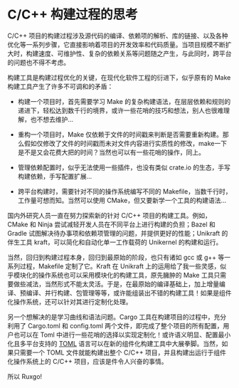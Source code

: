 # C/C++ 构建过程的思考

C/C++ 项目的构建过程涉及源代码的编译、依赖项的解析、库的链接、以及各种优化等一系列步骤，它直接影响着项目的开发效率和代码质量。当项目规模不断扩大时，构建速度、可维护性、复杂的依赖关系等问题随之产生，与此同时，跨平台的问题也不得不考虑。

构建工具是构建过程优化的关键，在现代化软件工程的衍进下，似乎原有的 Make 构建工具产生了许多不可调和的矛盾：

- 构建一个项目时，首先需要学习 Make 的复杂构建语法，在层层依赖和规则的递进下，轻松达到数千行的境界，或许一些花哨的技巧和想法，别人也很难理解，也不想去维护...

- 重构一个项目时，Make 仅依赖于文件的时间戳来判断是否需要重新构建。那么假如仅修改了文件的时间戳而未对文件内容进行实质性的修改，make一下是不是又会花费大把的时间？当然也可以有一些花哨的操作，同上。

- 管理依赖配置时，似乎无法使用一些插件，也没有类似 crate.io 的生态，手写构建依赖，手写配置扩展...

- 跨平台构建时，需要针对不同的操作系统编写不同的 Makefile，当数千行时，工作量可想而知。当然可以使用 CMake，但又要新学一个工具的构建语法...

国内外研究人员一直在努力探索新的针对 C/C++ 项目的构建工具。例如，CMake 和 Ninja 尝试减轻开发人员在不同平台上进行构建的负担；Bazel 和 Gradle 试图解决待办事项和依赖项管理的问题，并提供更好的性能；Unikraft 的伴生工具 kraft，可以简化和自动化单一工作载荷的 Unikernel 的构建和运行。

当然，回归到构建过程本身，回归到最原始的阶段，也只有诸如 gcc 或 g++ 等一系列过程，Makefile 定制了它。Kraft 在 Unikraft 上的运用给了我一些灵感，似乎模块化的操作系统也可以采用模块化的构建工具，原先臃肿的 Make 工具只需要做些减法，当然形式不能太灵活。于是，在最原始的编译基础上，加上增量编译、预编译、并行构建、包管理等等，或许能组装出不错的构建工具！如果是组件化操作系统，还可以针对其进行定制化处理。

另一个想解决的是学习曲线和语法问题。Cargo 工具在构建项目的过程中，充分利用了 Cargo.toml 和 config.toml 两个文件，即完成了整个项目的所有配置，用户也可以在 Toml 中进行一些花哨的选择以实现定制化！或许语义明显、配置最小化且多平台支持的 [TOML](https://github.com/toml-lang/toml) 语言可以在新的组件化构建工具中大展拳脚。当然，如果只需要一个 TOML 文件就能构建出整个 C/C++ 项目，并且构建出运行于组件化操作系统上的 C/C++ 项目，应该是件令人兴奋的事情。

所以 Ruxgo!